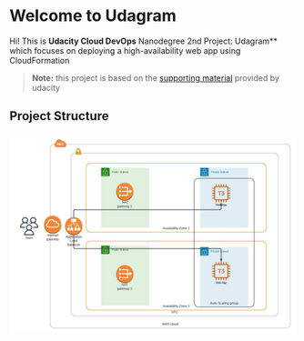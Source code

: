 # Welcome to Udagram

Hi! This is **Udacity Cloud DevOps** Nanodegree 2nd Project: Udagram** which focuses on deploying a high-availability web app using CloudFormation

> **Note:** this project is based on the [supporting material](https://github.com/udacity/nd9991-c2-Infrastructure-as-Code-v1) provided by udacity

## Project Structure

![Project Diagram](https://raw.githubusercontent.com/khaledabdelfatah/Udagram/main/Udagram-Udacity2ndProject.jpeg?token=GHSAT0AAAAAAB4URKYWPCWYCXZCKNEBCIEKY7LLAYQ)
